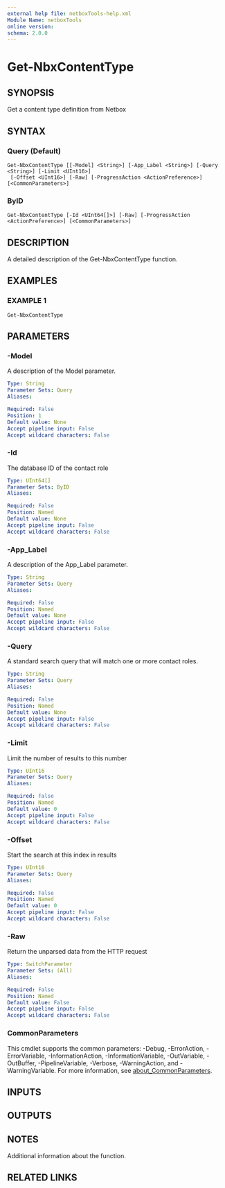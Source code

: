 ```yaml
---
external help file: netboxTools-help.xml
Module Name: netboxTools
online version:
schema: 2.0.0
---
```


# Get-NbxContentType

## SYNOPSIS
Get a content type definition from Netbox

## SYNTAX

### Query (Default)
```
Get-NbxContentType [[-Model] <String>] [-App_Label <String>] [-Query <String>] [-Limit <UInt16>]
 [-Offset <UInt16>] [-Raw] [-ProgressAction <ActionPreference>] [<CommonParameters>]
```

### ByID
```
Get-NbxContentType [-Id <UInt64[]>] [-Raw] [-ProgressAction <ActionPreference>] [<CommonParameters>]
```

## DESCRIPTION
A detailed description of the Get-NbxContentType function.

## EXAMPLES

### EXAMPLE 1
```
Get-NbxContentType
```

## PARAMETERS

### -Model
A description of the Model parameter.

```yaml
Type: String
Parameter Sets: Query
Aliases:

Required: False
Position: 1
Default value: None
Accept pipeline input: False
Accept wildcard characters: False
```

### -Id
The database ID of the contact role

```yaml
Type: UInt64[]
Parameter Sets: ByID
Aliases:

Required: False
Position: Named
Default value: None
Accept pipeline input: False
Accept wildcard characters: False
```

### -App_Label
A description of the App_Label parameter.

```yaml
Type: String
Parameter Sets: Query
Aliases:

Required: False
Position: Named
Default value: None
Accept pipeline input: False
Accept wildcard characters: False
```

### -Query
A standard search query that will match one or more contact roles.

```yaml
Type: String
Parameter Sets: Query
Aliases:

Required: False
Position: Named
Default value: None
Accept pipeline input: False
Accept wildcard characters: False
```

### -Limit
Limit the number of results to this number

```yaml
Type: UInt16
Parameter Sets: Query
Aliases:

Required: False
Position: Named
Default value: 0
Accept pipeline input: False
Accept wildcard characters: False
```

### -Offset
Start the search at this index in results

```yaml
Type: UInt16
Parameter Sets: Query
Aliases:

Required: False
Position: Named
Default value: 0
Accept pipeline input: False
Accept wildcard characters: False
```

### -Raw
Return the unparsed data from the HTTP request

```yaml
Type: SwitchParameter
Parameter Sets: (All)
Aliases:

Required: False
Position: Named
Default value: False
Accept pipeline input: False
Accept wildcard characters: False
```



### CommonParameters
This cmdlet supports the common parameters: -Debug, -ErrorAction, -ErrorVariable, -InformationAction, -InformationVariable, -OutVariable, -OutBuffer, -PipelineVariable, -Verbose, -WarningAction, and -WarningVariable. For more information, see [about_CommonParameters](http://go.microsoft.com/fwlink/?LinkID=113216).

## INPUTS

## OUTPUTS

## NOTES
Additional information about the function.

## RELATED LINKS
